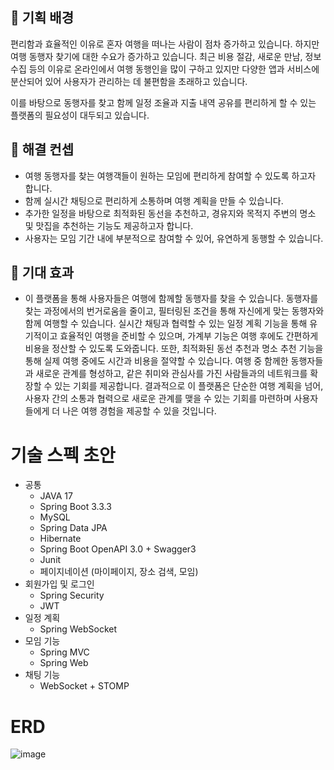## **💪 기획 배경**

편리함과 효율적인 이유로 혼자 여행을 떠나는 사람이 점차 증가하고 있습니다. 하지만 여행 동행자 찾기에 대한 수요가 증가하고 있습니다. 최근 비용 절감, 새로운 만남, 정보 수집 등의 이유로 온라인에서 여행 동행인을 많이 구하고 있지만 다양한 앱과 서비스에 분산되어 있어 사용자가 관리하는 데 불편함을 초래하고 있습니다.

이를 바탕으로 동행자를 찾고 함께 일정 조율과 지출 내역 공유를 편리하게 할 수 있는 플랫폼의 필요성이 대두되고 있습니다. 

## **💪 해결 컨셉**

- 여행 동행자를 찾는 여행객들이 원하는 모임에 편리하게 참여할 수 있도록 하고자 합니다.
- 함께 실시간 채팅으로 편리하게 소통하며 여행 계획을 만들 수 있습니다.
- 추가한 일정을 바탕으로 최적화된 동선을 추천하고, 경유지와 목적지 주변의 명소 및 맛집을 추천하는 기능도 제공하고자 합니다.
- 사용자는 모임 기간 내에 부분적으로 참여할 수 있어, 유연하게 동행할 수 있습니다.

## **💪 기대 효과**

- 이 플랫폼을 통해 사용자들은 여행에 함께할 동행자를 찾을 수 있습니다. 
동행자를 찾는 과정에서의 번거로움을 줄이고, 필터링된 조건을 통해 자신에게 맞는 동행자와 함께 여행할 수 있습니다. 실시간 채팅과 협력할 수 있는 일정 계획 기능을 통해 유기적이고 효율적인 여행을 준비할 수 있으며, 가계부 기능은 여행 후에도 간편하게 비용을 정산할 수 있도록 도와줍니다. 또한, 최적화된 동선 추천과 명소 추천 기능을 통해 실제 여행 중에도 시간과 비용을 절약할 수 있습니다. 
여행 중 함께한 동행자들과 새로운 관계를 형성하고, 같은 취미와 관심사를 가진 사람들과의 네트워크를 확장할 수 있는 기회를 제공합니다.
결과적으로 이 플랫폼은 단순한 여행 계획을 넘어, 사용자 간의 소통과 협력으로 새로운 관계를 맺을 수 있는 기회를 마련하며 사용자들에게 더 나은 여행 경험을 제공할 수 있을 것입니다.

# 기술 스펙 초안

- 공통
    - JAVA 17
    - Spring Boot 3.3.3
    - MySQL
    - Spring Data JPA
    - Hibernate
    - Spring Boot OpenAPI 3.0 + Swagger3
    - Junit
    - 페이지네이션 (마이페이지, 장소 검색, 모임)
- 회원가입 및 로그인
    - Spring Security
    - JWT
- 일정 계획
    - Spring WebSocket
- 모임 기능
    - Spring MVC
    - Spring Web
- 채팅 기능
    - WebSocket + STOMP

# ERD
![image](https://github.com/user-attachments/assets/2c1de3ed-57fb-4ed9-b26a-039b8b06581e)

